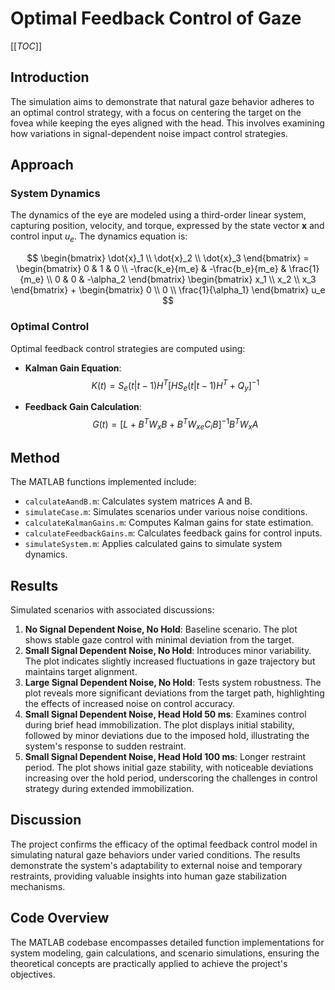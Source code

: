 # Optimal Feedback Control of Gaze

[[_TOC_]]

## Introduction
The simulation aims to demonstrate that natural gaze behavior adheres to an optimal control strategy, with a focus on centering the target on the fovea while keeping the eyes aligned with the head. This involves examining how variations in signal-dependent noise impact control strategies.

## Approach

### System Dynamics
The dynamics of the eye are modeled using a third-order linear system, capturing position, velocity, and torque, expressed by the state vector $\mathbf{x}$ and control input $u_e$. The dynamics equation is:

$$
\begin{bmatrix}
\dot{x}_1 \\
\dot{x}_2 \\
\dot{x}_3
\end{bmatrix} = 
\begin{bmatrix}
0 & 1 & 0 \\
-\frac{k_e}{m_e} & -\frac{b_e}{m_e} & \frac{1}{m_e} \\
0 & 0 & -\alpha_2
\end{bmatrix}
\begin{bmatrix}
x_1 \\
x_2 \\
x_3
\end{bmatrix} +
\begin{bmatrix}
0 \\
0 \\
\frac{1}{\alpha_1}
\end{bmatrix} u_e
$$

### Optimal Control
Optimal feedback control strategies are computed using:

- **Kalman Gain Equation**:
  $$
  K(t) = S_e(t|t-1)H^T [H S_e(t|t-1) H^T + Q_y]^{-1}
  $$

- **Feedback Gain Calculation**:
  $$
  G(t) = [L + B^T W_x B + B^T W_{xe} C_i B]^{-1} B^T W_x A
  $$

## Method
The MATLAB functions implemented include:
- `calculateAandB.m`: Calculates system matrices A and B.
- `simulateCase.m`: Simulates scenarios under various noise conditions.
- `calculateKalmanGains.m`: Computes Kalman gains for state estimation.
- `calculateFeedbackGains.m`: Calculates feedback gains for control inputs.
- `simulateSystem.m`: Applies calculated gains to simulate system dynamics.

## Results
Simulated scenarios with associated discussions:

1. **No Signal Dependent Noise, No Hold**: Baseline scenario. The plot shows stable gaze control with minimal deviation from the target.
2. **Small Signal Dependent Noise, No Hold**: Introduces minor variability. The plot indicates slightly increased fluctuations in gaze trajectory but maintains target alignment.
3. **Large Signal Dependent Noise, No Hold**: Tests system robustness. The plot reveals more significant deviations from the target path, highlighting the effects of increased noise on control accuracy.
4. **Small Signal Dependent Noise, Head Hold 50 ms**: Examines control during brief head immobilization. The plot displays initial stability, followed by minor deviations due to the imposed hold, illustrating the system's response to sudden restraint.
5. **Small Signal Dependent Noise, Head Hold 100 ms**: Longer restraint period. The plot shows initial gaze stability, with noticeable deviations increasing over the hold period, underscoring the challenges in control strategy during extended immobilization.

## Discussion
The project confirms the efficacy of the optimal feedback control model in simulating natural gaze behaviors under varied conditions. The results demonstrate the system's adaptability to external noise and temporary restraints, providing valuable insights into human gaze stabilization mechanisms.

## Code Overview
The MATLAB codebase encompasses detailed function implementations for system modeling, gain calculations, and scenario simulations, ensuring the theoretical concepts are practically applied to achieve the project's objectives.

